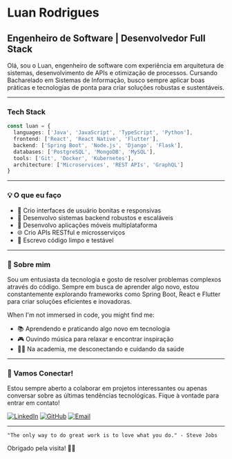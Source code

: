 # Luan Rodrigues

## Engenheiro de Software | Desenvolvedor Full Stack

Olá, sou o Luan, engenheiro de software com experiência em arquitetura de sistemas, desenvolvimento de APIs e otimização de processos. Cursando Bacharelado em Sistemas de Informação, busco sempre aplicar boas práticas e tecnologias de ponta para criar soluções robustas e sustentáveis.

---

### Tech Stack

```typescript
const luan = {
  languages: ['Java', 'JavaScript', 'TypeScript', 'Python'],
  frontend: ['React', 'React Native', 'Flutter'],
  backend: ['Spring Boot', 'Node.js', 'Django', 'Flask'],
  databases: ['PostgreSQL', 'MongoDB', 'MySQL'],
  tools: ['Git', 'Docker', 'Kubernetes'],
  architecture: ['Microservices', 'REST APIs', 'GraphQL']
}
```

---

### 💡 O que eu faço

- 🎨 Crio interfaces de usuário bonitas e responsivas
- 🔧 Desenvolvo sistemas backend robustos e escaláveis
- 📱 Desenvolvo aplicações móveis multiplataforma
- 🌐 Crio APIs RESTful e microsserviços
- 🧪 Escrevo código limpo e testável

---

### 🌟 Sobre mim

Sou um entusiasta da tecnologia e gosto de resolver problemas complexos através do código. Sempre em busca de aprender algo novo, estou constantemente explorando frameworks como Spring Boot, React e Flutter para criar soluções eficientes e inovadoras.

When I'm not immersed in code, you might find me:

- 📚 Aprendendo e praticando algo novo em tecnologia
- 🎮 Ouvindo música para relaxar e encontrar inspiração
- 🏋️‍♂️ Na academia, me desconectando e cuidando da saúde

---

### 🤝 Vamos Conectar!

Estou sempre aberto a colaborar em projetos interessantes ou apenas conversar sobre as últimas tendências tecnológicas. Fique à vontade para entrar em contato!

[![LinkedIn](https://img.shields.io/badge/-LinkedIn-0A66C2?style=for-the-badge&logo=linkedin&logoColor=white)](https://www.linkedin.com/in/luanrodriguestavares)
[![GitHub](https://img.shields.io/badge/-GitHub-181717?style=for-the-badge&logo=github&logoColor=white)](https://github.com/luanrodriguestavares)
[![Email](https://img.shields.io/badge/-Email-EA4335?style=for-the-badge&logo=gmail&logoColor=white)](mailto:luanrodrigues.contatoprofissional@outlook.com)

---

```
"The only way to do great work is to love what you do." - Steve Jobs
```

Obrigado pela visita! 🚀✨

